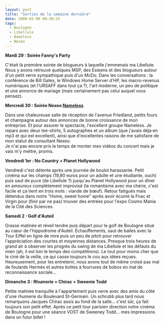 ```yaml
---
layout: post
title: "Sorties de la semaine dernière"
date: 2008-02-08 08:30:23
tags:
  - Boulogne
  - Libellule
  - Nameless
  - Nexeo
---
```


**Mardi 29&nbsp;: Soir&#233;e Fanny's Party**</p>

C'&#233;tait l&#224; premi&#232;re soir&#233;e de blogueurs &#224; laquelle j'emmenais ma Libellule. Nous y avons retrouv&#233; quelques MSP, des Esieens et des blogueurs autour d'un petit verre sympathique puis d'un McDo. Dans les conversations&nbsp;: la conf&#233;rence de Bill Gates, le Windows Home Server d'HP, les macro-revenus num&#233;riques (et l'URSAFF dans tout &#231;a&nbsp;?), l'art moderne, un peu de politique et une annonce de mariage (mais certainement pas celui auquel vous pensez).

**Mercredi 30&nbsp;: Soir&#233;e Nexeo [Nameless](http://nameless.fr)**

Dans une chaleureuse salle de r&#233;ception de l'avenue Friedland, petits fours et champagne autour des annonces de bonne croissance de mon entreprise. Et pour assurer le spectacle, l'excellent groupe Nameless. Je repars avec deux tee-shirts, 5 autographes et un album (que j'avais d&#233;j&#224; en mp3 et qui est excellent), ainsi que d'excellentes raisons de me satisfaire de mon statut de consultant Nexeo.    
Je n'ai pas encore pris le temps de monter mes vid&#233;os du concert mais je vais m'y mettre, promis.

**Vendredi 1er&nbsp;: No Country + Planet Hollywood**

Vendredi c'est d&#233;tente apr&#232;s une journ&#233;e de boulot harassante. Petit cin&#233;ma sur les champs (19,80 euros pour un adulte et une &#233;tudiante, ouch) puis saut de puce (de Libellule&nbsp;?) jusqu'au Planet Hollywood pour un d&#238;ner en amoureux compl&#232;tement improvis&#233; (le romantisme avec ma ch&#233;rie, c'est facile et &#231;a tient en trois mots&nbsp;: viande de bœuf). Retour fatigu&#233;s mais d&#233;tendus dans notre &quot;Home, sweet home&quot; apr&#232;s avoir &#233;cum&#233; la Fnac et Virgin pour (finir par ne pas) trouver des entr&#233;es pour l'expo Cosmo Mania de la Cit&#233; des Sciences.

**Samedi 2&nbsp;: Golf d'Auteil**

Grasse matin&#233;e et r&#233;veil tendre puis d&#233;part pour le golf de Boulogne situ&#233; au cœur de l'hippodrome d'Auteil. &#201;chauffements, saut de balles avec la Tour Eiffel en ligne de mire puis un peu de pitch pour retrouver l'appr&#233;ciation des courtes et moyennes distances. Presque trois heures de grand air &#224; observer les progr&#232;s du swing de ma Libellule et les d&#233;fauts du mien (ah, il est loin le temps des comp&#233;titions). Le tout pour moins cher que le cin&#233; de la veille, ce qui casse toujours le cou aux id&#233;es re&#231;ues. Heureusement, pour les entretenir, nous avons tout de m&#234;me crois&#233; pas mal de foulards Herm&#232;s et autres bottes &#224; fourrures de bobos en mal de reconnaissance sociale…

**Dimanche 3&nbsp;: Rhumerie + Chirac + Sweenie Todd**

Petite matin&#233;e tranquille &#224; l'appartement puis verre avec des amis du c&#244;t&#233; d'une rhumerie du Boulevard St-Germain. Un schrubb plus tard nous remarquons Jacques Chirac assis au fond de la salle… c'est s&#251;r, &#231;a fait toujours son petit effet. Apr&#232;s ce petit tour parisien direction notre cin&#233;ma de Boulogne pour une s&#233;ance VOST de Sweeney Todd… mes impressions dans un futur billet&nbsp;!